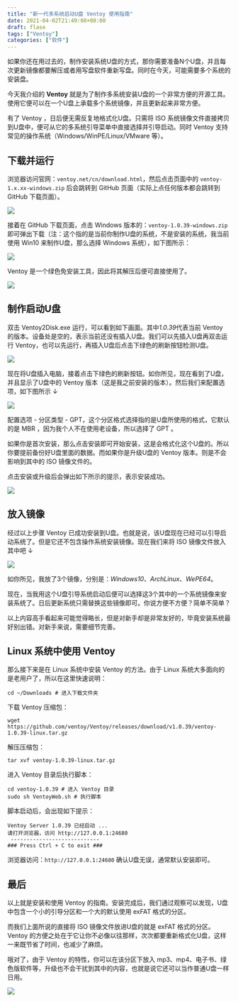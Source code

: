```yaml
---
title: "新一代多系统启动U盘 Ventoy 使用指南"
date: 2021-04-02T21:49:08+08:00
draft: flase
tags: ["Ventoy"]
categories: ["软件"]
---
```


如果你还在用过去的，制作安装系统U盘的方式，那你需要准备N个U盘，并且每次更新镜像都要解压或者用写盘软件重新写盘。同时在今天，可能需要多个系统的安装盘。

今天我介绍的 **Ventoy** 就是为了制作多系统安装U盘的一个非常方便的开源工具。使用它便可以在一个U盘上承载多个系统镜像，并且更新起来非常方便。

有了 Ventoy ，日后便无需反复地格式化U盘。只需将 ISO 系统镜像文件直接拷贝到U盘中，便可从它的多系统引导菜单中直接选择并引导启动。同时 Ventoy 支持常见的操作系统（Windows/WinPE/Linux/VMware 等）。

## 下载并运行

浏览器访问官网：`ventoy.net/cn/download.html`，然后点击页面中的 `ventoy-1.x.xx-windows.zip` 后会跳转到 GitHub 页面（实际上点任何版本都会跳转到 GitHub 下载页面）。

![](https://testingcf.jsdelivr.net/gh/nassets/imgp/posts/d2103/3101.png)

接着在 GitHub 下载页面，点击 Windows 版本的：`ventoy-1.0.39-windows.zip` 即可弹出下载（注：这个指的是当前你制作U盘的系统，不是安装的系统，我当前使用 Win10 来制作U盘，那么选择 Windows 系统），如下图所示：

![](https://testingcf.jsdelivr.net/gh/nassets/imgp/posts/d2103/3102.png)

Ventoy 是一个绿色免安装工具，因此将其解压后便可直接使用了。

![](https://testingcf.jsdelivr.net/gh/nassets/imgp/posts/d2103/3103.png)

## 制作启动U盘

双击 Ventoy2Disk.exe 运行，可以看到如下画面。其中*1.0.39*代表当前 Ventoy 的版本。设备处是空的，表示当前还没有插入U盘。我们可以先插入U盘再双击运行 Ventoy，也可以先运行，再插入U盘后点击下绿色的刷新按钮检测U盘。

![](https://testingcf.jsdelivr.net/gh/nassets/imgp/posts/d2103/3104.png)

现在将U盘插入电脑，接着点击下绿色的刷新按钮。如你所见，现在看到了U盘，并且显示了U盘中的 Ventoy 版本（这是我之前安装的版本）。然后我们来配置选项，如下图所示 ↓

![](https://testingcf.jsdelivr.net/gh/nassets/imgp/posts/d2103/3105.png)

配置选项 - 分区类型 - GPT，这个分区格式选择指的是U盘所使用的格式，它默认的是 MBR ，因为我个人不在使用老设备，所以选择了 GPT 。

如果你是首次安装，那么点击安装即可开始安装，这是会格式化这个U盘的。所以你要提前备份好U盘里面的数据。而如果你是升级U盘的 Ventoy 版本。则是不会影响到其中的 ISO 镜像文件的。

点击安装或升级后会弹出如下所示的提示，表示安装成功。

![](https://testingcf.jsdelivr.net/gh/nassets/imgp/posts/d2103/3106.png)

## 放入镜像

经过以上步骤 Ventoy 已成功安装到U盘。也就是说，该U盘现在已经可以引导启动系统了。但是它还不包含操作系统安装镜像。现在我们来将 ISO 镜像文件放入其中吧 ↓

![](https://testingcf.jsdelivr.net/gh/nassets/imgp/posts/d2103/3107.png)

如你所见，我放了3个镜像，分别是：*Windows10*、*ArchLinux*、*WePE64*。

现在，当我用这个U盘引导系统启动后便可以选择这3个其中的一个系统镜像来安装系统了。日后更新系统只需替换这些镜像即可。你说方便不方便？简单不简单？

以上内容高手看起来可能觉得略长，但是对新手却是非常友好的，毕竟安装系统最好别出错。对新手来说，需要细节完善。

## Linux 系统中使用 Ventoy

那么接下来是在 Linux 系统中安装 Ventoy 的方法。由于 Linux 系统大多面向的是老用户了，所以在这里快速说明：
```
cd ~/Downloads # 进入下载文件夹
```
下载 Ventoy 压缩包：
```
wget https://github.com/ventoy/Ventoy/releases/download/v1.0.39/ventoy-1.0.39-linux.tar.gz 
```
解压压缩包：
```
tar xvf ventoy-1.0.39-linux.tar.gz
```
进入 Ventoy 目录后执行脚本：
```
cd ventoy-1.0.39 # 进入 Ventoy 目录
sudo sh VentoyWeb.sh # 执行脚本
```

脚本启动后，会出现如下提示：
```
Ventoy Server 1.0.39 已经启动 ...
请打开浏览器，访问 http://127.0.0.1:24680
 ----------------------------
### Press Ctrl + C to exit ###
```
浏览器访问：`http://127.0.0.1:24680` 确认U盘无误，通常默认安装即可。

## 最后

以上就是安装和使用 Ventoy 的指南。安装完成后，我们通过观察可以发现，U盘中包含一个小的引导分区和一个大的默认使用 exFAT 格式的分区。

而我们上面所说的直接将 ISO 镜像文件放进U盘的就是 exFAT 格式的分区。Ventoy 的方便之处在于它让你不必像以往那样，次次都要重新格式化U盘，这样一来既节省了时间，也减少了麻烦。

哦对了，由于 Ventoy 的特性，你可以在该分区下放入 mp3、mp4、电子书、绿色版软件等，升级也不会干扰到其中的内容，也就是说它还可以当作普通U盘一样日用。

![](https://testingcf.jsdelivr.net/gh/nanjishen/nanjishen/img/gzh-end.png)
